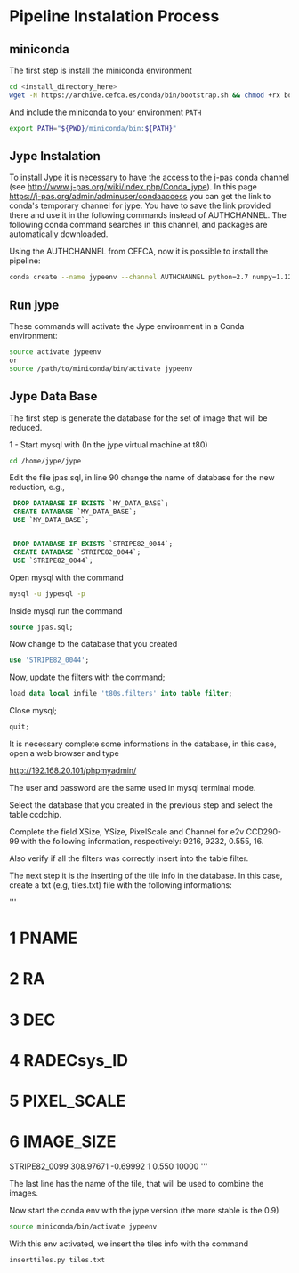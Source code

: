 # Pipeline Instalation Process


## miniconda


The first step is install the miniconda environment

```bash
cd <install_directory_here>
wget -N https://archive.cefca.es/conda/bin/bootstrap.sh && chmod +rx bootstrap.sh && ./bootstrap.sh && rm -f ./bootstrap.sh
```

And include the miniconda to your environment `PATH`

```bash
export PATH="${PWD}/miniconda/bin:${PATH}"
```

## Jype Instalation

To install Jype it is necessary to have the access to the j-pas conda channel (see <http://www.j-pas.org/wiki/index.php/Conda_jype>).  In this page <https://j-pas.org/admin/adminuser/condaaccess> you can get the link to conda's temporary channel for jype. You have to save the link provided there and use it in the following commands instead of AUTHCHANNEL. The following conda command searches in this channel, and packages are automatically downloaded.


Using the AUTHCHANNEL from CEFCA, now it is possible to install the pipeline:

```bash
conda create --name jypeenv --channel AUTHCHANNEL python=2.7 numpy=1.12 jype=0.9.1
```


## Run jype

These commands will activate the Jype environment in a Conda environment:


```bash
source activate jypeenv
or
source /path/to/miniconda/bin/activate jypeenv
```

## Jype Data Base

The first step is generate the database for the set of image that will be reduced.

1 - Start mysql with (In the jype virtual machine at t80)

```bash
cd /home/jype/jype
```

Edit the file jpas.sql, in line 90 change the name of database for the new reduction, e.g.,

```sql
 DROP DATABASE IF EXISTS `MY_DATA_BASE`;
 CREATE DATABASE `MY_DATA_BASE`;
 USE `MY_DATA_BASE`;


 DROP DATABASE IF EXISTS `STRIPE82_0044`;
 CREATE DATABASE `STRIPE82_0044`;
 USE `STRIPE82_0044`;
```

Open mysql with the command
```bash
mysql -u jypesql -p
```


Inside mysql run the command

```sql
source jpas.sql;
```

Now change to the database that you created
```sql
use 'STRIPE82_0044';
```

Now, update the filters with the command;

```sql
load data local infile 't80s.filters' into table filter;
```

Close mysql;
```sql
quit;
```

It is necessary complete some informations in the database, in this case, open a web browser and type

<http://192.168.20.101/phpmyadmin/>

The  user and password are the same used in mysql terminal mode.

Select the database that you created in the previous step and select the table ccdchip.

Complete the field XSize, YSize, PixelScale and Channel for e2v CCD290-99 with the following information, respectively: 9216, 9232, 0.555, 16.

Also verify if all the filters was correctly insert into the table filter.


The next step  it is the inserting of the tile info in the database.
In this case, create a txt (e.g, tiles.txt) file with the following informations:

'''
# 1 PNAME
# 2 RA
# 3 DEC
# 4 RADECsys_ID
# 5 PIXEL_SCALE
# 6 IMAGE_SIZE
STRIPE82_0099  308.97671 -0.69992 1 0.550 10000
'''

The last line has the name of the tile, that will be used to combine the images.

Now start the conda env with the jype version (the more stable is the 0.9)

```bash
source miniconda/bin/activate jypeenv
```

With this env activated, we insert the tiles info with the command
```bash
inserttiles.py tiles.txt
```
